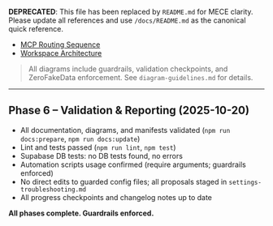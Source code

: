 **DEPRECATED**: This file has been replaced by `README.md` for MECE clarity. Please update all references and use `/docs/README.md` as the canonical quick reference.

- [MCP Routing Sequence](docs/tooling/mcp-routing-sequence.mmd)
- [Workspace Architecture](docs/tooling/workspace-architecture.mmd)

> All diagrams include guardrails, validation checkpoints, and ZeroFakeData enforcement. See `diagram-guidelines.md` for details.

---

## Phase 6 – Validation & Reporting (2025-10-20)

- All documentation, diagrams, and manifests validated (`npm run docs:prepare`, `npm run docs:update`)
- Lint and tests passed (`npm run lint`, `npm test`)
- Supabase DB tests: no DB tests found, no errors
- Automation scripts usage confirmed (require arguments; guardrails enforced)
- No direct edits to guarded config files; all proposals staged in `settings-troubleshooting.md`
- All progress checkpoints and changelog notes up to date

**All phases complete. Guardrails enforced.**
